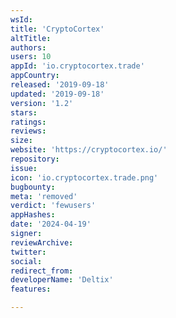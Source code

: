 ```yaml
---
wsId: 
title: 'CryptoCortex'
altTitle: 
authors: 
users: 10
appId: 'io.cryptocortex.trade'
appCountry: 
released: '2019-09-18'
updated: '2019-09-18'
version: '1.2'
stars: 
ratings: 
reviews: 
size: 
website: 'https://cryptocortex.io/'
repository: 
issue: 
icon: 'io.cryptocortex.trade.png'
bugbounty: 
meta: 'removed'
verdict: 'fewusers'
appHashes: 
date: '2024-04-19'
signer: 
reviewArchive: 
twitter: 
social: 
redirect_from: 
developerName: 'Deltix'
features: 

---
```


